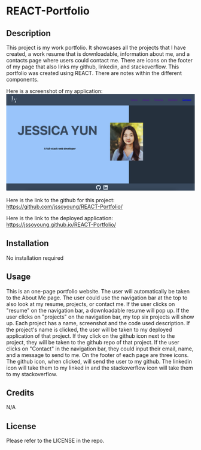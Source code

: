 # REACT-Portfolio

## Description

This project is my work portfolio. It showcases all the projects that I have created, a work resume that is downloadable, information about me, and a contacts page where users could contact me. There are icons on the footer of my page that also links my github, linkedin, and stackoverflow. This portfolio was created using REACT. There are notes within the different components.

Here is a screenshot of my application: ![Portfolio](src/Assets/Portfolio-screenshot.png)

Here is the link to the github for this project: https://github.com/jssoyoung/REACT-Portfolio/

Here is the link to the deployed application: https://jssoyoung.github.io/REACT-Portfolio/

## Installation

No installation required

## Usage

This is an one-page portfolio website. The user will automatically be taken to the About Me page. The user could use the navigation bar at the top to also look at my resume, projects, or contact me. If the user clicks on "resume" on the navigation bar, a downloadable resume will pop up. If the user clicks on "projects" on the navigation bar, my top six projects will show up. Each project has a name, screenshot and the code used description. If the project's name is clicked, the user will be taken to my deployed application of that project. If they click on the github icon next to the project, they will be taken to the github repo of that project. If the user clicks on "Contact" in the navigation bar, they could input their email, name, and a message to send to me. On the footer of each page are three icons. The github icon, when clicked, will send the user to my github. The linkedin icon will take them to my linked in and the stackoverflow icon will take them to my stackoverflow.

## Credits

N/A

## License

Please refer to the LICENSE in the repo.